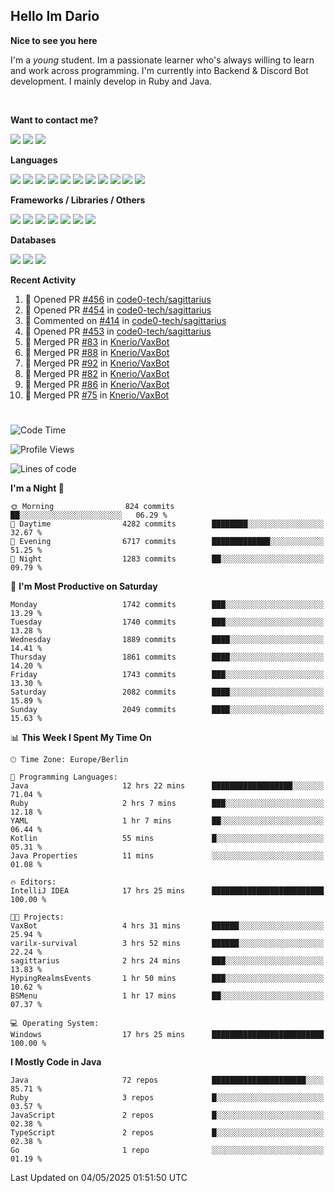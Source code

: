 <h2>Hello Im Dario</h2>

**Nice to see you here**

I'm a *young* student. Im a passionate learner who's always willing to learn and work across
programming. I'm currently into Backend & Discord Bot development. I mainly develop in Ruby and Java.

<br/>

**Want to contact me?**

<a href="https://github.com/knerio"><img src="https://img.shields.io/badge/-Github-blue?style=for-the-badge&logo=github&logoColor=white"/></a> <a href="https://discord.com/users/639416958923702292"><img src="https://img.shields.io/badge/-knerio-blue?style=for-the-badge&logo=discord&logoColor=white"/></a> <a href="https://twitch.tv/dopalos_"><img src="https://img.shields.io/badge/-twitch-blue?style=for-the-badge&logo=twitch&logoColor=white"/></a>

**Languages**

<img src="https://img.shields.io/badge/-Java-blue?style=for-the-badge&logo=java&logoColor=white"/> <img src="https://img.shields.io/badge/-Ruby-blue?style=for-the-badge&logo=Ruby&logoColor=white"/> <img src="https://img.shields.io/badge/-Git-blue?style=for-the-badge&logo=Git&logoColor=white"/> <img src="https://img.shields.io/badge/-HTML-blue?style=for-the-badge&logo=html5&logoColor=white"/> <img src="https://img.shields.io/badge/-CSS-blue?style=for-the-badge&logo=CSS3&logoColor=white"/> <img src="https://img.shields.io/badge/-Javascript-blue?style=for-the-badge&logo=javascript&logoColor=white"/> <img src="https://img.shields.io/badge/-Typescript-blue?style=for-the-badge&logo=TypeScript&logoColor=white"/> <img src="https://img.shields.io/badge/-Kotlin-blue?style=for-the-badge&logo=kotlin&logoColor=white"/> <img src="https://img.shields.io/badge/-SQL-blue?style=for-the-badge&logo=MYSQL&logoColor=white"/> <img src="https://img.shields.io/badge/-Markdown-blue?style=for-the-badge&logo=Markdown&logoColor=white"/> <img src="https://img.shields.io/badge/-JSON-blue?style=for-the-badge&logo=JSON&logoColor=white"/>
<br/>

 **Frameworks / Libraries / Others**

<img src="https://img.shields.io/badge/-Ruby_On_Rails-blue?style=for-the-badge&logo=ruby-on-rails&logoColor=white"/> <img src="https://img.shields.io/badge/-JDA-blue?style=for-the-badge&logo=JDA&logoColor=white"/> <img src="https://img.shields.io/badge/-Bootstrap-blue?style=for-the-badge&logo=Bootstrap&logoColor=white"/> <img src="https://img.shields.io/badge/-Node.JS-blue?style=for-the-badge&logo=node.js&logoColor=white"/> <img src="https://img.shields.io/badge/-React-blue?style=for-the-badge&logo=React&logoColor=white"/> <img src="https://img.shields.io/badge/-Express-blue?style=for-the-badge&logo=Express&logoColor=white"/> <img src="https://img.shields.io/badge/-Next.Js-blue?style=for-the-badge&logo=Next.Js&logoColor=white"/>

**Databases**

<img src="https://img.shields.io/badge/-MongoDB-blue?style=for-the-badge&logo=mongodb&logoColor=white"/> <img src="https://img.shields.io/badge/-MariaDB-blue?style=for-the-badge&logo=MariaDB&logoColor=white"/>
<img src="https://img.shields.io/badge/-PostgreSQL-blue?style=for-the-badge&logo=PostgreSQl&logoColor=white"/>

**Recent Activity**

<!--RECENT_ACTIVITY:start-->
1. 💪 Opened PR [#456](https://github.com/code0-tech/sagittarius/pull/456) in [code0-tech/sagittarius](https://github.com/code0-tech/sagittarius)<br>
2. 💪 Opened PR [#454](https://github.com/code0-tech/sagittarius/pull/454) in [code0-tech/sagittarius](https://github.com/code0-tech/sagittarius)<br>
3. 💬 Commented on [#414](https://github.com/code0-tech/sagittarius/issues/414#issuecomment-2845538415) in [code0-tech/sagittarius](https://github.com/code0-tech/sagittarius)<br>
4. 💪 Opened PR [#453](https://github.com/code0-tech/sagittarius/pull/453) in [code0-tech/sagittarius](https://github.com/code0-tech/sagittarius)<br>
5. 🎉 Merged PR [#83](https://github.com/Knerio/VaxBot/pull/83) in [Knerio/VaxBot](https://github.com/Knerio/VaxBot)<br>
6. 🎉 Merged PR [#88](https://github.com/Knerio/VaxBot/pull/88) in [Knerio/VaxBot](https://github.com/Knerio/VaxBot)<br>
7. 🎉 Merged PR [#92](https://github.com/Knerio/VaxBot/pull/92) in [Knerio/VaxBot](https://github.com/Knerio/VaxBot)<br>
8. 🎉 Merged PR [#82](https://github.com/Knerio/VaxBot/pull/82) in [Knerio/VaxBot](https://github.com/Knerio/VaxBot)<br>
9. 🎉 Merged PR [#86](https://github.com/Knerio/VaxBot/pull/86) in [Knerio/VaxBot](https://github.com/Knerio/VaxBot)<br>
10. 🎉 Merged PR [#75](https://github.com/Knerio/VaxBot/pull/75) in [Knerio/VaxBot](https://github.com/Knerio/VaxBot)<br>
<!--RECENT_ACTIVITY:end-->
 
#

<!--START_SECTION:waka-->
![Code Time](http://img.shields.io/badge/Code%20Time-1%2C102%20hrs%2024%20mins-blue)

![Profile Views](http://img.shields.io/badge/Profile%20Views-0-blue)

![Lines of code](https://img.shields.io/badge/From%20Hello%20World%20I%27ve%20Written-1.1%20million%20lines%20of%20code-blue)

**I'm a Night 🦉** 

```text
🌞 Morning                824 commits         ██░░░░░░░░░░░░░░░░░░░░░░░   06.29 % 
🌆 Daytime                4282 commits        ████████░░░░░░░░░░░░░░░░░   32.67 % 
🌃 Evening                6717 commits        █████████████░░░░░░░░░░░░   51.25 % 
🌙 Night                  1283 commits        ██░░░░░░░░░░░░░░░░░░░░░░░   09.79 % 
```
📅 **I'm Most Productive on Saturday** 

```text
Monday                   1742 commits        ███░░░░░░░░░░░░░░░░░░░░░░   13.29 % 
Tuesday                  1740 commits        ███░░░░░░░░░░░░░░░░░░░░░░   13.28 % 
Wednesday                1889 commits        ████░░░░░░░░░░░░░░░░░░░░░   14.41 % 
Thursday                 1861 commits        ████░░░░░░░░░░░░░░░░░░░░░   14.20 % 
Friday                   1743 commits        ███░░░░░░░░░░░░░░░░░░░░░░   13.30 % 
Saturday                 2082 commits        ████░░░░░░░░░░░░░░░░░░░░░   15.89 % 
Sunday                   2049 commits        ████░░░░░░░░░░░░░░░░░░░░░   15.63 % 
```


📊 **This Week I Spent My Time On** 

```text
🕑︎ Time Zone: Europe/Berlin

💬 Programming Languages: 
Java                     12 hrs 22 mins      ██████████████████░░░░░░░   71.04 % 
Ruby                     2 hrs 7 mins        ███░░░░░░░░░░░░░░░░░░░░░░   12.18 % 
YAML                     1 hr 7 mins         ██░░░░░░░░░░░░░░░░░░░░░░░   06.44 % 
Kotlin                   55 mins             █░░░░░░░░░░░░░░░░░░░░░░░░   05.31 % 
Java Properties          11 mins             ░░░░░░░░░░░░░░░░░░░░░░░░░   01.08 % 

🔥 Editors: 
IntelliJ IDEA            17 hrs 25 mins      █████████████████████████   100.00 % 

🐱‍💻 Projects: 
VaxBot                   4 hrs 31 mins       ██████░░░░░░░░░░░░░░░░░░░   25.94 % 
varilx-survival          3 hrs 52 mins       ██████░░░░░░░░░░░░░░░░░░░   22.24 % 
sagittarius              2 hrs 24 mins       ███░░░░░░░░░░░░░░░░░░░░░░   13.83 % 
HypingRealmsEvents       1 hr 50 mins        ███░░░░░░░░░░░░░░░░░░░░░░   10.62 % 
BSMenu                   1 hr 17 mins        ██░░░░░░░░░░░░░░░░░░░░░░░   07.37 % 

💻 Operating System: 
Windows                  17 hrs 25 mins      █████████████████████████   100.00 % 
```

**I Mostly Code in Java** 

```text
Java                     72 repos            █████████████████████░░░░   85.71 % 
Ruby                     3 repos             █░░░░░░░░░░░░░░░░░░░░░░░░   03.57 % 
JavaScript               2 repos             █░░░░░░░░░░░░░░░░░░░░░░░░   02.38 % 
TypeScript               2 repos             █░░░░░░░░░░░░░░░░░░░░░░░░   02.38 % 
Go                       1 repo              ░░░░░░░░░░░░░░░░░░░░░░░░░   01.19 % 
```




 Last Updated on 04/05/2025 01:51:50 UTC
<!--END_SECTION:waka-->

